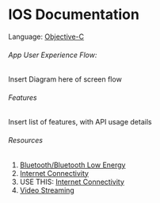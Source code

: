 IOS Documentation
=================

Language: [Objective-C](https://developer.apple.com/library/ios/documentation/General/Conceptual/DevPedia-CocoaCore/ObjectiveC.html)

###### App User Experience Flow:
Insert Diagram here of screen flow

###### Features
Insert list of features, with API usage details

###### Resources
1. [Bluetooth/Bluetooth Low Energy](https://developer.apple.com/bluetooth/)
2. [Internet Connectivity](https://developer.apple.com/library/ios/documentation/NetworkingInternetWeb/Conceptual/NetworkingOverview/WorkingWithHTTPAndHTTPSRequests/WorkingWithHTTPAndHTTPSRequests.html)
3. USE THIS: [Internet Connectivity](https://github.com/AFNetworking/AFNetworking)
4. [Video Streaming](https://developer.apple.com/streaming/)
